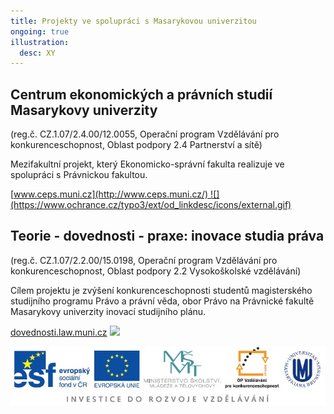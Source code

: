 ```yaml
---
title: Projekty ve spolupráci s Masarykovou univerzitou
ongoing: true
illustration:
  desc: XY
---
```


## Centrum ekonomických a právních studií Masarykovy univerzity

(reg.č. CZ.1.07/2.4.00/12.0055, Operační program Vzdělávání pro konkurenceschopnost, Oblast podpory 2.4 Partnerství a sítě)

Mezifakultní projekt, který Ekonomicko-správní fakulta realizuje ve spolupráci s Právnickou fakultou.

[www.ceps.muni.cz](http://www.ceps.muni.cz/) ![](https://www.ochrance.cz/typo3/ext/od_linkdesc/icons/external.gif)

## Teorie - dovednosti - praxe: inovace studia práva

(reg.č. CZ.1.07/2.2.00/15.0198, Operační program Vzdělávání pro konkurenceschopnost, Oblast podpory 2.2 Vysokoškolské vzdělávání)

Cílem projektu je zvýšení konkurenceschopnosti studentů magisterského studijního programu Právo a právní věda, obor Právo na Právnické fakultě Masarykovy univerzity inovací studijního plánu.

[dovednosti.law.muni.cz](http://dovednosti.law.muni.cz/) ![](https://www.ochrance.cz/typo3/ext/od_linkdesc/icons/external.gif)

![Na obrázku jsou loga ESF, EU, MŠMT, OP Vzdělávání pro konkurenceschopnost, Masarykovy univerzity.](spoluprace-mu.jpg)
